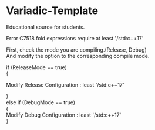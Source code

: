 # Variadic-Template
Educational source for students.

Error C7518 fold expressions require at least '/std:c++17'

First, check the mode you are compiling.(Release, Debug)  
And modify the option to the corresponding compile mode.

if (ReleaseMode == true)  
{  

  Modify Release Configuration : least '/std:c++17'  
  
}  
else if (DebugMode == true)  
{  
  Modify Debug Configuration : least '/std:c++17'  
}  
